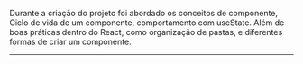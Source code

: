 
Durante a criação do projeto foi abordado os conceitos de componente, Ciclo de vida de um componente, comportamento com useState. Além de boas práticas dentro do React, como organização de pastas, e diferentes formas de criar um componente.
<hr>
